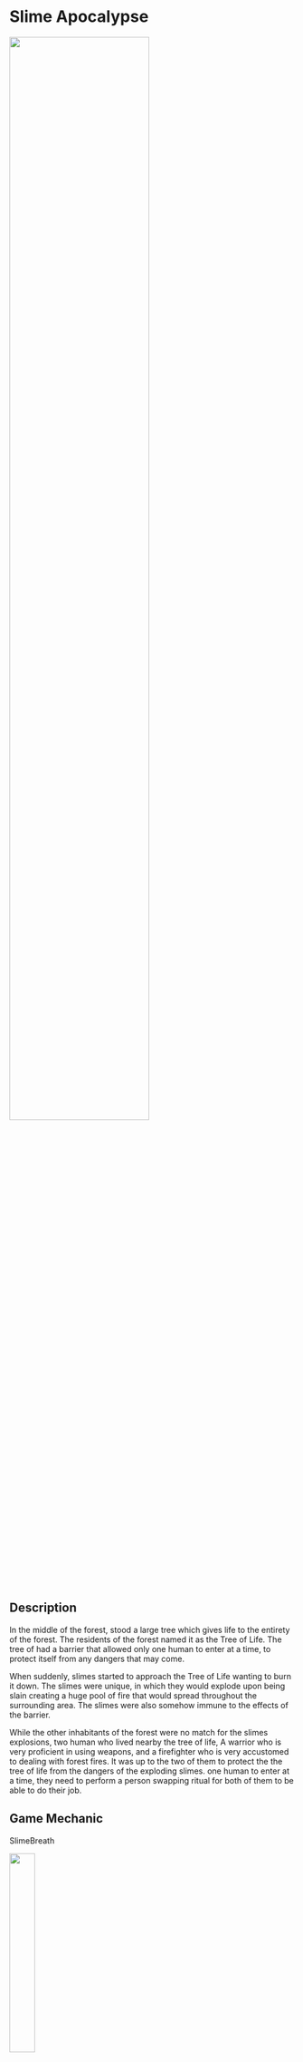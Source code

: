 # Slime Apocalypse

<img src="https://github.com/ChristopherAngrico/SlimeApocalypse/assets/87889745/a8d5c052-5afb-4b0b-92c6-cac46f42ac98" height="70%" width="70%">


## Description
In the middle of the forest, stood a large tree which gives life to the entirety of the forest.
The residents of the forest named it as the Tree of Life.
The tree of had a barrier that allowed only one human to enter at a time, to protect itself from any dangers that may come.

When suddenly, slimes started to approach the Tree of Life wanting to burn it down. 
The slimes were unique, in which they would explode upon being slain creating a huge pool of fire that would spread throughout the surrounding area.
The slimes were also somehow immune to the effects of the barrier.

While the other inhabitants of the forest were no match for the slimes explosions, two human who lived nearby the tree of life,
A warrior who is very proficient in using weapons, and a firefighter who is very accustomed to dealing with forest fires.
It was up to the two of them to protect the the tree of life from the dangers of the exploding slimes.
one human to enter at a time, they need to perform a person swapping ritual for both of them to be able to do their job.


## Game Mechanic
<p>SlimeBreath<p/>
<img src="https://github.com/ChristopherAngrico/SlimeApocalypse/assets/87889745/5352baf2-386b-4e9d-805e-c8a6a13e9696" height="30%" width="30%">
  
<p>Slime Trail<p/>
<img src="https://github.com/ChristopherAngrico/SlimeApocalypse/blob/main/AllPhoto/trail.GIF" 30%" width="30%">

<p>Slime Stomp<p/>
<img src="https://github.com/ChristopherAngrico/SlimeApocalypse/blob/main/AllPhoto/stomp.GIF" 30%" width="30%">

<p>Prologue<p/>
<img src="https://github.com/ChristopherAngrico/SlimeApocalypse/blob/main/AllPhoto/Prologue.GIF?raw=true"30%" width="30%">

<p>TransitionPrologue<p/>
<img src="https://github.com/ChristopherAngrico/SlimeApocalypse/blob/main/AllPhoto/transprologue.GIF" width="30%">

<p>Attack<p/>
<img src="https://github.com/ChristopherAngrico/SlimeApocalypse/blob/main/AllPhoto/attack.GIF" 30%" width="30%">

<p>Flip<p/>
<img src="https://github.com/ChristopherAngrico/SlimeApocalypse/blob/main/AllPhoto/flip.GIF" 30%" width="30%">

<p>Switch character<p/>
<img src="https://github.com/ChristopherAngrico/SlimeApocalypse/blob/main/AllPhoto/switching.GIF" 30%" width="30%">

  
## Game controls

The following controls are bound in-game, for gameplay and testing.

| Key Binding       | Function          |
| ----------------- | ----------------- |
| W,A,S,D           | Standard movement |
| Left Click        | Spray water, and attack |
| E        | Switch player |
| ESC        | To open main menu |

### Script
This game operates on a series of scripts.

| Script       | Description                                                  |
| ------------------- | ------------------------------------------------------------ |
| `PlayerMovement` | To control player movement such as "WASD". |
| `PlayerAnimation`  | Control player animation. |
| `SlimeAnimation`  | Control slime animation. |
| `FixRotateHealthBar`  | Fix health bar rotation for example: player face the left side or right side the rotation still remaining same.  |
| `HealthSystemComponent`  | Adjust health such as player, slime, and tree of life.  |
| `PlayerHealth`  | Handle player health.  |
| `SprayWater`  | Handling spray water of firefighter and follow mouse direction. |
| `WarriorAttack`  | Handling attack warrior and follow mouse direction. |
| `SpawnerManager`  | Handling spawn slime. |
| `PlayerInput`  | New input system. |
| `ExtinguishFire`  | to put out fire. |
| `SlimeBreathFire`  | Control fire breath attack. |
| `SlimeStomper`  | Stomping player or life of tree with fire effect. |
| `SlimeFireTrail`  | Control the fire trail left by slime. |
| `TreeOfLife`  | Control the health that has been attacked by slimes. |
| `SceneChanger`  | Handling changing scene. |
| `Enemy`  | Create an inheritance class with handling movement and attack to inherite to other class such as SlimeBreathFire, SlimeStomper, SlimeFireTrail. |
| `FollowTarget`  | Follow player position such as player move to right main camera, spawner, and background follow the player position. |
| `DestroyFire`  | Destroy fire when the fire is out. |
| `MovingSpawner`  | To make sure spawn position is random. |
| `WaveSystem`  | Manage wave system. |
| `ScrollingText`  | Make character appear one by one. |
| `PlayerSwitching`  | SwitchingPlayer. |

## Short Gameplay
From here:
https://www.youtube.com/watch?v=s2WeXjx1SCE&ab_channel=ChristopherAngrico

